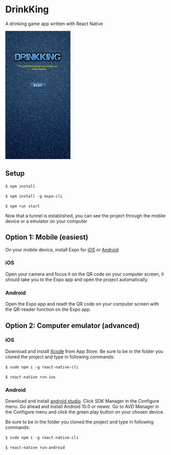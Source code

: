 # DrinkKing

A drinking game app written with React Native

<img src="./assets/drinkKingScreenshot.png" width="auto" height="400">

## Setup

`$ npm install`

`$ npm install -g expo-cli`

`$ npm run start`

Now that a tunnel is established, you can see the project through the mobile device or a emulator on your computer

## Option 1: Mobile (easiest)

On your mobile device, install Expo for [iOS](https://apps.apple.com/us/app/expo-client/id982107779) or [Android](https://play.google.com/store/apps/details?id=host.exp.exponent&hl=en)

### iOS

Open your camera and focus it on the QR code on your computer screen, it should take you to the Expo app and open the project automatically.

### Android

Open the Expo app and readt the QR code on your computer screen with the QR-reader function on the Expo app.

## Option 2: Computer emulator (advanced)

### iOS

Download and install [Xcode](https://apps.apple.com/no/app/xcode/id497799835?l=nb&mt=12) from App Store. Be sure to be in the folder you cloned the project and type in following commands:

`$ sudo npm i -g react-native-cli`

`$ react-native run-ios`

### Android

Download and install [android studio](https://developer.android.com/studio). Click SDK Manager in the Configure menu. Go ahead and install Android 10.0 or newer. Go to AVD Manager in the Configure menu and click the green play button on your chosen device.

Be sure to be in the folder you cloned the project and type in following commands:

`$ sudo npm i -g react-native-cli`

`$ react-native run-android`
